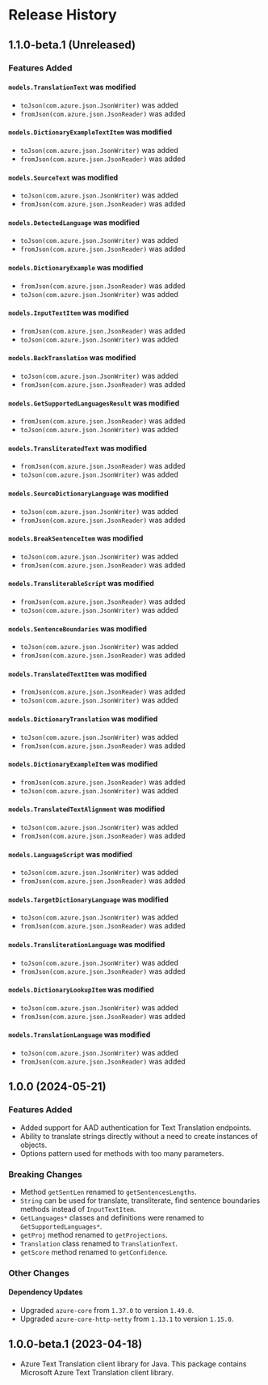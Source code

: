 # Release History

## 1.1.0-beta.1 (Unreleased)

### Features Added

#### `models.TranslationText` was modified

* `toJson(com.azure.json.JsonWriter)` was added
* `fromJson(com.azure.json.JsonReader)` was added

#### `models.DictionaryExampleTextItem` was modified

* `toJson(com.azure.json.JsonWriter)` was added
* `fromJson(com.azure.json.JsonReader)` was added

#### `models.SourceText` was modified

* `toJson(com.azure.json.JsonWriter)` was added
* `fromJson(com.azure.json.JsonReader)` was added

#### `models.DetectedLanguage` was modified

* `toJson(com.azure.json.JsonWriter)` was added
* `fromJson(com.azure.json.JsonReader)` was added

#### `models.DictionaryExample` was modified

* `fromJson(com.azure.json.JsonReader)` was added
* `toJson(com.azure.json.JsonWriter)` was added

#### `models.InputTextItem` was modified

* `fromJson(com.azure.json.JsonReader)` was added
* `toJson(com.azure.json.JsonWriter)` was added

#### `models.BackTranslation` was modified

* `toJson(com.azure.json.JsonWriter)` was added
* `fromJson(com.azure.json.JsonReader)` was added

#### `models.GetSupportedLanguagesResult` was modified

* `fromJson(com.azure.json.JsonReader)` was added
* `toJson(com.azure.json.JsonWriter)` was added

#### `models.TransliteratedText` was modified

* `fromJson(com.azure.json.JsonReader)` was added
* `toJson(com.azure.json.JsonWriter)` was added

#### `models.SourceDictionaryLanguage` was modified

* `toJson(com.azure.json.JsonWriter)` was added
* `fromJson(com.azure.json.JsonReader)` was added

#### `models.BreakSentenceItem` was modified

* `toJson(com.azure.json.JsonWriter)` was added
* `fromJson(com.azure.json.JsonReader)` was added

#### `models.TransliterableScript` was modified

* `fromJson(com.azure.json.JsonReader)` was added
* `toJson(com.azure.json.JsonWriter)` was added

#### `models.SentenceBoundaries` was modified

* `toJson(com.azure.json.JsonWriter)` was added
* `fromJson(com.azure.json.JsonReader)` was added

#### `models.TranslatedTextItem` was modified

* `fromJson(com.azure.json.JsonReader)` was added
* `toJson(com.azure.json.JsonWriter)` was added

#### `models.DictionaryTranslation` was modified

* `toJson(com.azure.json.JsonWriter)` was added
* `fromJson(com.azure.json.JsonReader)` was added

#### `models.DictionaryExampleItem` was modified

* `fromJson(com.azure.json.JsonReader)` was added
* `toJson(com.azure.json.JsonWriter)` was added

#### `models.TranslatedTextAlignment` was modified

* `toJson(com.azure.json.JsonWriter)` was added
* `fromJson(com.azure.json.JsonReader)` was added

#### `models.LanguageScript` was modified

* `toJson(com.azure.json.JsonWriter)` was added
* `fromJson(com.azure.json.JsonReader)` was added

#### `models.TargetDictionaryLanguage` was modified

* `toJson(com.azure.json.JsonWriter)` was added
* `fromJson(com.azure.json.JsonReader)` was added

#### `models.TransliterationLanguage` was modified

* `toJson(com.azure.json.JsonWriter)` was added
* `fromJson(com.azure.json.JsonReader)` was added

#### `models.DictionaryLookupItem` was modified

* `toJson(com.azure.json.JsonWriter)` was added
* `fromJson(com.azure.json.JsonReader)` was added

#### `models.TranslationLanguage` was modified

* `toJson(com.azure.json.JsonWriter)` was added
* `fromJson(com.azure.json.JsonReader)` was added

## 1.0.0 (2024-05-21)

### Features Added

- Added support for AAD authentication for Text Translation endpoints.
- Ability to translate strings directly without a need to create instances of objects.
- Options pattern used for methods with too many parameters.

### Breaking Changes

- Method `getSentLen` renamed to `getSentencesLengths`.
- `String` can be used for translate, transliterate, find sentence boundaries methods instead of `InputTextItem`.
- `GetLanguages*` classes and definitions were renamed to `GetSupportedLanguages*`.
- `getProj` method renamed to `getProjections`.
- `Translation` class renamed to `TranslationText`.
- `getScore` method renamed to `getConfidence`.

### Other Changes

#### Dependency Updates

- Upgraded `azure-core` from `1.37.0` to version `1.49.0`.
- Upgraded `azure-core-http-netty` from `1.13.1` to version `1.15.0`.

## 1.0.0-beta.1 (2023-04-18)

- Azure Text Translation client library for Java. This package contains Microsoft Azure Text Translation client library.

